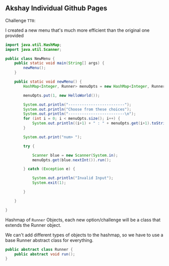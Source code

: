 ## Akshay Individual Github Pages

Challenge `TT0`:

I created a new menu that's much more efficient than the original one provided
```java
import java.util.HashMap;
import java.util.Scanner;

public class NewMenu {
    public static void main(String[] args) {
        newMenu();
    }

    public static void newMenu() {
        HashMap<Integer, Runner> menuOpts = new HashMap<Integer, Runner>();

        menuOpts.put(1, new HelloWorld());

        System.out.println("-------------------------");
        System.out.println("Choose from these choices");
        System.out.println("-------------------------\n");
        for (int i = 0; i < menuOpts.size(); i++) {
            System.out.println((i+1) + " : " + menuOpts.get(i+1).toString());
        }

        System.out.print("num> ");

        try {

            Scanner blue = new Scanner(System.in);
            menuOpts.get(blue.nextInt()).run();

        } catch (Exception e) {

            System.out.println("Invalid Input");
            System.exit(1);

        }

    }

}
```

Hashmap of `Runner` Objects, each new option/challenge will be a class that extends the Runner object. 

We can't add different types of objects to the hashmap, so we have to use a base Runner abstract class for everything. 

```java
public abstract class Runner {
    public abstract void run();
}
```

